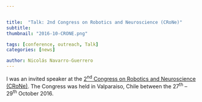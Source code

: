 ```yaml
---


title:  "Talk: 2nd Congress on Robotics and Neuroscience (CRoNe)"
subtitle: 
thumbnail: "2016-10-CRONE.png"

tags: [conference, outreach, Talk]
categories: [news]

author: Nicolás Navarro-Guerrero
---
```


I was an invited speaker at the <a href="http://www.wikicfp.com/cfp/servlet/event.showcfp?eventid=56237&copyownerid=91377" target="_blank">2<sup>nd</sup> Congress on Robotics and Neuroscience (CRoNe)</a>. The Congress was held in Valparaiso, Chile between the 27<sup>th</sup> &ndash; 29<sup>th</sup> October 2016.

<!--more-->

